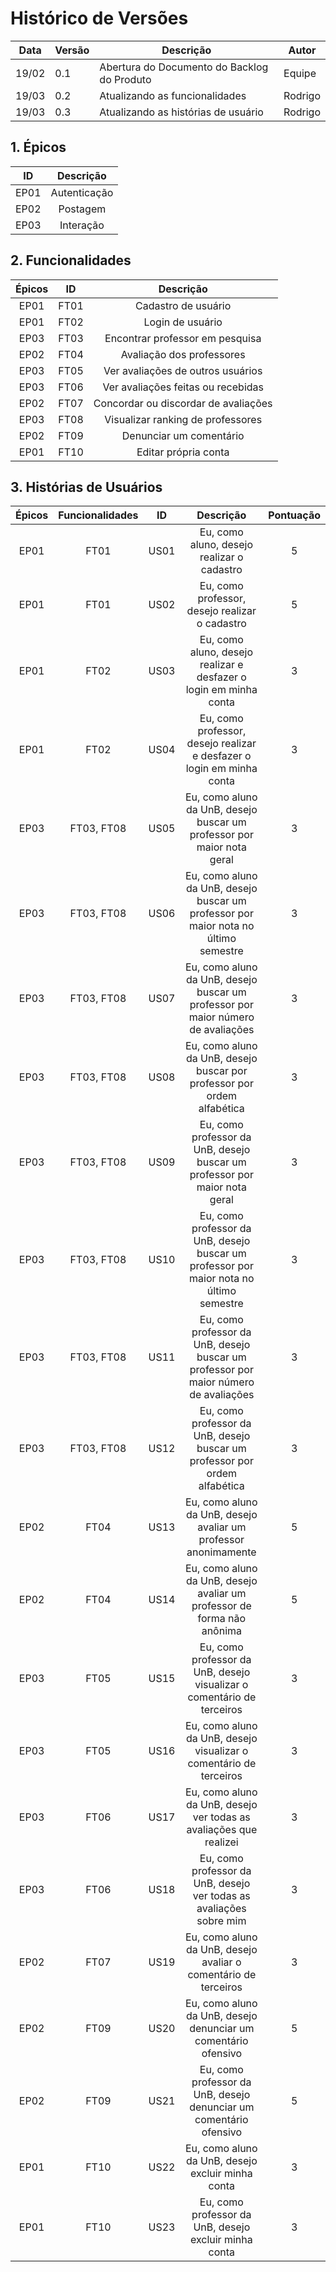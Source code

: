 # Histórico de Versões

Data|Versão|Descrição|Autor
-|-|-|-
19/02|0.1|Abertura do Documento do Backlog do Produto| Equipe|
19/03|0.2|Atualizando as funcionalidades| Rodrigo|
19/03|0.3|Atualizando as histórias de usuário| Rodrigo|

## 1. <a name="1">Épicos</a>

|    ID   | Descrição | 
|:---:|:---:| 
|EP01|Autenticação|
|EP02|Postagem|
|EP03|Interação|

## 2. <a name="2">Funcionalidades</a>

|    Épicos   |    ID   | Descrição | 
|:---:|:---:|:---:|
|EP01|FT01|Cadastro de usuário|
|EP01|FT02|Login de usuário|
|EP03|FT03|Encontrar professor em pesquisa|
|EP02|FT04|Avaliação dos professores|
|EP03|FT05|Ver avaliações de outros usuários|
|EP03|FT06|Ver avaliações feitas ou recebidas|
|EP02|FT07|Concordar ou discordar de avaliações|
|EP03|FT08|Visualizar ranking de professores|
|EP02|FT09|Denunciar um comentário|
|EP01|FT10|Editar própria conta|

## 3. <a name="3">Histórias de Usuários</a>

|    Épicos   |Funcionalidades|    ID   | Descrição | Pontuação |
|:---:|:---:|:---:|:---:|:---:|
|EP01|FT01|US01|Eu, como aluno, desejo realizar o cadastro|5| 
|EP01|FT01|US02|Eu, como professor, desejo realizar o cadastro|5| 
|EP01|FT02|US03|Eu, como aluno, desejo realizar e desfazer o login em minha conta|3|
|EP01|FT02|US04|Eu, como professor, desejo realizar e desfazer o login em minha conta|3|
|EP03|FT03, FT08|US05|Eu, como aluno da UnB, desejo buscar um professor por maior nota geral|3|
|EP03|FT03, FT08|US06|Eu, como aluno da UnB, desejo buscar um professor por maior nota no último semestre|3|
|EP03|FT03, FT08|US07|Eu, como aluno da UnB, desejo buscar um professor por maior número de avaliações|3|
|EP03|FT03, FT08|US08|Eu, como aluno da UnB, desejo buscar por professor por ordem alfabética|3|
|EP03|FT03, FT08|US09|Eu, como professor da UnB, desejo buscar um professor por maior nota geral|3|
|EP03|FT03, FT08|US10|Eu, como professor da UnB, desejo buscar um professor por maior nota no último semestre|3|
|EP03|FT03, FT08|US11|Eu, como professor da UnB, desejo buscar um professor por maior número de avaliações|3|
|EP03|FT03, FT08|US12|Eu, como professor da UnB, desejo buscar um professor por ordem alfabética|3|
|EP02|FT04|US13|Eu, como aluno da UnB, desejo avaliar um professor anonimamente|5|
|EP02|FT04|US14|Eu, como aluno da UnB, desejo avaliar um professor de forma não anônima|5|
|EP03|FT05|US15|Eu, como professor da UnB, desejo visualizar o comentário de terceiros|3|
|EP03|FT05|US16|Eu, como aluno da UnB, desejo visualizar o comentário de terceiros|3|
|EP03|FT06|US17|Eu, como aluno da UnB, desejo ver todas as avaliações que realizei|3| 
|EP03|FT06|US18|Eu, como professor da UnB, desejo ver todas as avaliações sobre mim|3|
|EP02|FT07|US19|Eu, como aluno da UnB, desejo avaliar o comentário de terceiros|3|
|EP02|FT09|US20|Eu, como aluno da UnB, desejo denunciar  um comentário ofensivo |5|
|EP02|FT09|US21|Eu, como professor da UnB, desejo denunciar  um comentário ofensivo |5|
|EP01|FT10|US22|Eu, como aluno da UnB, desejo excluir minha conta|3|
|EP01|FT10|US23|Eu, como professor da UnB, desejo excluir minha conta|3|
